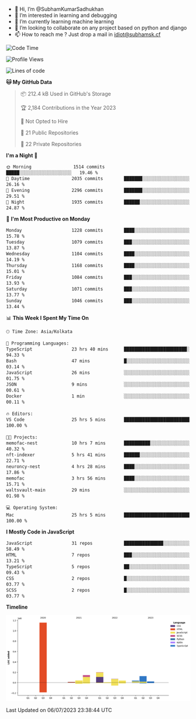 - 👋 Hi, I’m @SubhamKumarSadhukhan
- 👀 I’m interested in learning and debugging
- 🌱 I’m currently learning machine learning
- 💞️ I’m looking to collaborate on any project based on python and django
- 📫 How to reach me ?
      Just drop a mail in idiot@subhamsk.cf

<!---
SubhamKumarSadhukhan/SubhamKumarSadhukhan is a ✨ special ✨ repository because its `README.md` (this file) appears on your GitHub profile.
You can click the Preview link to take a look at your changes.
--->


<!--START_SECTION:waka-->
![Code Time](http://img.shields.io/badge/Code%20Time-1%2C296%20hrs%2029%20mins-blue)

![Profile Views](http://img.shields.io/badge/Profile%20Views-0-blue)

![Lines of code](https://img.shields.io/badge/From%20Hello%20World%20I%27ve%20Written-1.9%20million%20lines%20of%20code-blue)

**🐱 My GitHub Data** 

> 📦 212.4 kB Used in GitHub's Storage 
 > 
> 🏆 2,184 Contributions in the Year 2023
 > 
> 🚫 Not Opted to Hire
 > 
> 📜 21 Public Repositories 
 > 
> 🔑 22 Private Repositories 
 > 
**I'm a Night 🦉** 

```text
🌞 Morning                1514 commits        █████░░░░░░░░░░░░░░░░░░░░   19.46 % 
🌆 Daytime                2035 commits        ███████░░░░░░░░░░░░░░░░░░   26.16 % 
🌃 Evening                2296 commits        ███████░░░░░░░░░░░░░░░░░░   29.51 % 
🌙 Night                  1935 commits        ██████░░░░░░░░░░░░░░░░░░░   24.87 % 
```
📅 **I'm Most Productive on Monday** 

```text
Monday                   1228 commits        ████░░░░░░░░░░░░░░░░░░░░░   15.78 % 
Tuesday                  1079 commits        ███░░░░░░░░░░░░░░░░░░░░░░   13.87 % 
Wednesday                1104 commits        ████░░░░░░░░░░░░░░░░░░░░░   14.19 % 
Thursday                 1168 commits        ████░░░░░░░░░░░░░░░░░░░░░   15.01 % 
Friday                   1084 commits        ███░░░░░░░░░░░░░░░░░░░░░░   13.93 % 
Saturday                 1071 commits        ███░░░░░░░░░░░░░░░░░░░░░░   13.77 % 
Sunday                   1046 commits        ███░░░░░░░░░░░░░░░░░░░░░░   13.44 % 
```


📊 **This Week I Spent My Time On** 

```text
🕑︎ Time Zone: Asia/Kolkata

💬 Programming Languages: 
TypeScript               23 hrs 40 mins      ████████████████████████░   94.33 % 
Bash                     47 mins             █░░░░░░░░░░░░░░░░░░░░░░░░   03.14 % 
JavaScript               26 mins             ░░░░░░░░░░░░░░░░░░░░░░░░░   01.75 % 
JSON                     9 mins              ░░░░░░░░░░░░░░░░░░░░░░░░░   00.61 % 
Docker                   1 min               ░░░░░░░░░░░░░░░░░░░░░░░░░   00.11 % 

🔥 Editors: 
VS Code                  25 hrs 5 mins       █████████████████████████   100.00 % 

🐱‍💻 Projects: 
memofac-nest             10 hrs 7 mins       ██████████░░░░░░░░░░░░░░░   40.32 % 
nft-indexer              5 hrs 41 mins       ██████░░░░░░░░░░░░░░░░░░░   22.71 % 
neuroncy-nest            4 hrs 28 mins       ████░░░░░░░░░░░░░░░░░░░░░   17.86 % 
memofac                  3 hrs 56 mins       ████░░░░░░░░░░░░░░░░░░░░░   15.71 % 
waltsvault-main          29 mins             ░░░░░░░░░░░░░░░░░░░░░░░░░   01.98 % 

💻 Operating System: 
Mac                      25 hrs 5 mins       █████████████████████████   100.00 % 
```

**I Mostly Code in JavaScript** 

```text
JavaScript               31 repos            ███████████████░░░░░░░░░░   58.49 % 
HTML                     7 repos             ███░░░░░░░░░░░░░░░░░░░░░░   13.21 % 
TypeScript               5 repos             ██░░░░░░░░░░░░░░░░░░░░░░░   09.43 % 
CSS                      2 repos             █░░░░░░░░░░░░░░░░░░░░░░░░   03.77 % 
SCSS                     2 repos             █░░░░░░░░░░░░░░░░░░░░░░░░   03.77 % 
```



**Timeline**

![Lines of Code chart](https://raw.githubusercontent.com/SubhamKumarSadhukhan/SubhamKumarSadhukhan/main/assets/bar_graph.png)


 Last Updated on 06/07/2023 23:38:44 UTC
<!--END_SECTION:waka-->
